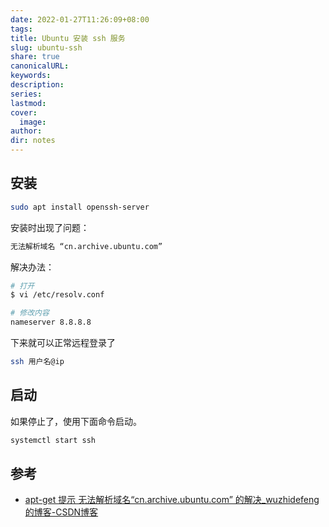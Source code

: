 ```yaml
---
date: 2022-01-27T11:26:09+08:00
tags: 
title: Ubuntu 安装 ssh 服务
slug: ubuntu-ssh
share: true
canonicalURL: 
keywords: 
description: 
series: 
lastmod: 
cover:
  image: 
author: 
dir: notes
---
```



## 安装

```bash
sudo apt install openssh-server
```

安装时出现了问题：

```bash
无法解析域名 “cn.archive.ubuntu.com”
```

解决办法：

```bash
# 打开
$ vi /etc/resolv.conf

# 修改内容
nameserver 8.8.8.8
```

下来就可以正常远程登录了

```bash
ssh 用户名@ip
```

## 启动

如果停止了，使用下面命令启动。

```bash
systemctl start ssh
```

## 参考

- [apt-get 提示 无法解析域名“cn.archive.ubuntu.com” 的解决_wuzhidefeng的博客-CSDN博客](https://blog.csdn.net/wuzhidefeng/article/details/80540188)